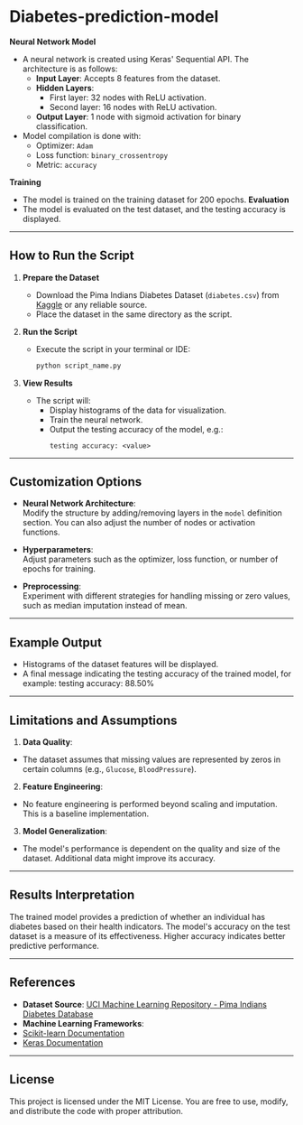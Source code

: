 # Diabetes-prediction-model
 **Neural Network Model**  
   - A neural network is created using Keras' Sequential API. The architecture is as follows:  
     - **Input Layer**: Accepts 8 features from the dataset.  
     - **Hidden Layers**:  
       - First layer: 32 nodes with ReLU activation.  
       - Second layer: 16 nodes with ReLU activation.  
     - **Output Layer**: 1 node with sigmoid activation for binary classification.  
   - Model compilation is done with:  
     - Optimizer: `Adam`  
     - Loss function: `binary_crossentropy`  
     - Metric: `accuracy`  

**Training**
   - The model is trained on the training dataset for 200 epochs.
 **Evaluation**
   - The model is evaluated on the test dataset, and the testing accuracy is displayed.

---

## How to Run the Script

1. **Prepare the Dataset**  
   - Download the Pima Indians Diabetes Dataset (`diabetes.csv`) from [Kaggle](https://www.kaggle.com/uciml/pima-indians-diabetes-database) or any reliable source.  
   - Place the dataset in the same directory as the script.  

2. **Run the Script**  
   - Execute the script in your terminal or IDE:  
     ```bash
     python script_name.py
     ```

3. **View Results**  
   - The script will:  
     - Display histograms of the data for visualization.  
     - Train the neural network.  
     - Output the testing accuracy of the model, e.g.:  
       ```
       testing accuracy: <value>
       ```

---

## Customization Options

- **Neural Network Architecture**:  
  Modify the structure by adding/removing layers in the `model` definition section. You can also adjust the number of nodes or activation functions.  

- **Hyperparameters**:  
  Adjust parameters such as the optimizer, loss function, or number of epochs for training.  

- **Preprocessing**:  
  Experiment with different strategies for handling missing or zero values, such as median imputation instead of mean.  

---

## Example Output

- Histograms of the dataset features will be displayed.  
- A final message indicating the testing accuracy of the trained model, for example:
testing accuracy: 88.50%


---

## Limitations and Assumptions

1. **Data Quality**:  
 - The dataset assumes that missing values are represented by zeros in certain columns (e.g., `Glucose`, `BloodPressure`).  

2. **Feature Engineering**:  
 - No feature engineering is performed beyond scaling and imputation. This is a baseline implementation.  

3. **Model Generalization**:  
 - The model's performance is dependent on the quality and size of the dataset. Additional data might improve its accuracy.  

---

## Results Interpretation

The trained model provides a prediction of whether an individual has diabetes based on their health indicators. The model's accuracy on the test dataset is a measure of its effectiveness. Higher accuracy indicates better predictive performance.

---

## References

- **Dataset Source**: [UCI Machine Learning Repository - Pima Indians Diabetes Database](https://archive.ics.uci.edu/ml/datasets/Pima+Indians+Diabetes)  
- **Machine Learning Frameworks**:  
- [Scikit-learn Documentation](https://scikit-learn.org/)  
- [Keras Documentation](https://keras.io/)  

---

## License

This project is licensed under the MIT License. You are free to use, modify, and distribute the code with proper attribution.


